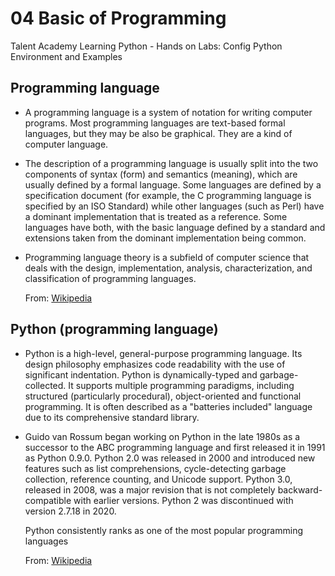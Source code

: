 # 04 Basic of Programming
Talent Academy Learning Python - Hands on Labs: Config Python Environment and Examples

## Programming language 

- A programming language is a system of notation for writing computer programs. Most programming 
languages are text-based formal languages, but they may be also be graphical. They are a kind 
of computer language.

- The description of a programming language is usually split into the two components of syntax (form) 
and semantics (meaning), which are usually defined by a formal language. Some languages are defined 
by a specification document (for example, the C programming language is specified by an ISO Standard) 
while other languages (such as Perl) have a dominant implementation that is treated as a reference. 
Some languages have both, with the basic language defined by a standard and extensions taken from the 
dominant implementation being common.

- Programming language theory is a subfield of computer science that deals with the design, implementation, 
analysis, characterization, and classification of programming languages.

  From: [Wikipedia](https://en.wikipedia.org/wiki/Programming_language)

## Python (programming language)

- Python is a high-level, general-purpose programming language. Its design philosophy emphasizes code 
readability with the use of significant indentation. Python is dynamically-typed and garbage-collected. 
It supports multiple programming paradigms, including structured (particularly procedural), object-oriented 
and functional programming. It is often described as a "batteries included" language due to its comprehensive 
standard library.

- Guido van Rossum began working on Python in the late 1980s as a successor to the ABC programming language and 
first released it in 1991 as Python 0.9.0. Python 2.0 was released in 2000 and introduced new features such as 
list comprehensions, cycle-detecting garbage collection, reference counting, and Unicode support. Python 3.0, 
released in 2008, was a major revision that is not completely backward-compatible with earlier versions. 
Python 2 was discontinued with version 2.7.18 in 2020.

  Python consistently ranks as one of the most popular programming languages

  From: [Wikipedia](https://en.wikipedia.org/wiki/Python_(programming_language))
